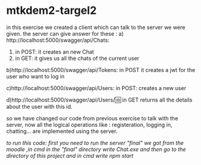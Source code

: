 # mtkdem2-targel2
in this exercise we created a client which can talk to the server we were given.
the server can give answer for these :
a) http://localhost:5000/swagger/api/Chats: 
 1) in POST: it creates an new Chat
 2) in GET: it gives us all the chats of the current user

b)http://localhost:5000/swagger/api/Tokens:
  in POST it creates a jwt for the user who want to log in

c)http://localhost:5000/swagger/api/Users:
 in POST: creates a new user

d)http://localhost:5000/swagger/api/Users/:id:
in GET returns all the details about the user with this id.

so we have changed our code from previous exercise to talk with the server, now all the logical operations like : 
registeration, logging in, chatting... are implemented using the server.

*to run this code: first you need to run the server "final" we got from the moodle ,in cmd in the "final" directory write Chat.exe
and then go to the directory of this project and in cmd write npm start*

